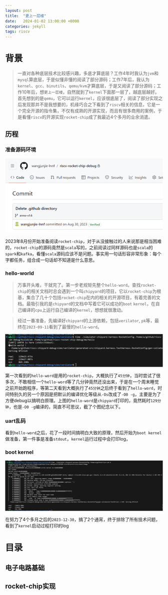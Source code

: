 ```yaml
---
layout: post
title:  "更上一层楼"
date:   2024-01-02 13:00:00 +0000
categories: jekyll
tags: riscv
---
```


# 背景

> 一直对各种底层技术比较感兴趣，多底才算底层？工作4年时我认为`jvm`和`mysql`算底层，于是似懂非懂的阅读了部分源码；工作7年后，我认为`kernel`、`gcc`、`binutils`、`qemu/kvm`才算底层，于是又阅读了部分源码；工作10年后，想`更上一层楼`，自然就到了`kernel`下面那一层了，越底层越好。首先想到的是`qemu`，它可以运行`kernel`，应该很底层了，阅读了部分实现之后发现那并不是我想要的，机缘巧合之下看到了`riscv`相关的信息，它是一个完全开源的指令集，不仅有成熟的开源实现，而且有很多商用的案例，于是看懂`riscv`的开源实现`rocket-chip`成了我最近4个多月的业余消遣。

## 历程

### 准备源码环境

![准备源码环境](/assets/images/2024-01-02/checkout-rocket-chip.png)

2023年8月份开始准备阅读`rocket-chip`，对于从没接触过的人来说那是相当困难的，`rocket-chip`的源码竟然是`scala`写的，之前阅读过同样源码也是`scala`的`spark`和`kafka`，看懂`scala`源码应该不是问题。事实用一句话形容非常形象：每个字都任务，组合成一句话却不知道是什么意思。

### hello-world

> 万事开头难，干就完了。第一步老规矩先整个`hello-word`。查找`rocket-chip`的相关文档时总会遇到一个叫`chipyard`的项目，它以`rocket-chip`为根基，集合了几十个包括`rocket-chip`在内的相关的开源项目，有着完善的文档。最吸引我的是`chipyard`的文档中写着它可以成功的`boot` `kernel`，在自己编译的`cpu`上运行自己编译的`kernel`，想想就很激动。  

> 经过一番准备，先编译好`chipyard`的上游依赖，包括`verilator`, `pk`等，最终在`2023-09-11`看到了最慢的`hello-word`。

![hello-world](/assets/images/2024-01-02/hello-world.png)

第一次看到的`hello-word`是用的`rocket-chip`，大概执行了`45分钟`，当时尝试了很多次，不敢相信一个`hello-word`等了几分钟竟然还没出来，于是在一个周末睡觉之前开始跑程序，等第二天看到大概执行了`45分钟`之后终于看到了`hello-word`，时间特别久的另一个原因是把默认的编译优化等级从`-Os`改成了`-O0 -g`，主要是为了方便debug以搞明白原理。上图的`hello-word`是`chipyard`打印的，竟然耗时`129分钟`，也是`-O0 -g`编译的，简直不可思议，截了个图纪念以下。

### uart乱码

看到`hello-word`之后，花了一段时间搞明白大致的原理，然后开始为`boot kernel`做准备，第一件事是准备`stdout`，`kernel`运行过程中会打印log，

### boot kernel

![boot-kernel](/assets/images/2024-01-02/boot-kernel.png)

在努力了4个多月之后的`2023-12-30`，搞了2个通宵，终于排除了所有技术问题，看到了`kernel`启动过程打印的log

# 目录

## 电子电路基础

## rocket-chip实现


